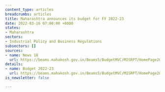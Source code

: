 ```yaml
---
content_type: articles
breadcrumbs: articles
title: Maharashtra announces its budget for FY 2022-23
date: 2022-03-16 07:00:00 +0000
states:
- Maharashtra
sectors:
- Industrial Policy and Business Regulations
subsectors: []
sources:
- name: News 18
  url: https://beams.mahakosh.gov.in/Beams5/BudgetMVC/MISRPT/HomePage2021.html
details:
- name: Budget 2022-23
  url: https://beams.mahakosh.gov.in/Beams5/BudgetMVC/MISRPT/HomePage2021.html
is_newsletter: false

---
```

